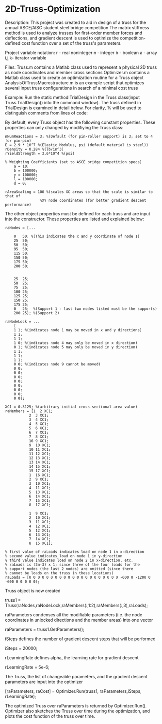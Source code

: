 # 2D-Truss-Optimization

Description:
This project was created to aid in design of a truss for the annual ASCE/AISC student steel bridge competition
The matrix stiffness method is used to analyze trusses for first-order member forces and deflections, and gradient descent
is used to optimize the competition-defined cost function over a set of the truss's parameters.

Project variable notation:
r - real noninteger
n - integer
b - boolean
a - array
i,j,k- iterator variable

Files:
Truss.m contains a Matlab class used to represent a physical 2D truss as 
        node coordinates and member cross sections 
Optimizer.m contains a Matlab class used to create an optimization routine 
        for a Truss object
AnalysisOfTrussMacrostructure.m is an example script that optimizes several 
        input truss configurations in search of a minimal cost truss 

Example:
Run the static method TrialDesign in the Truss class(input 
Truss.TrialDesign() into the command window). The truss defined in 
TrialDesign is examined in detail below. For clarity, % will be used to 
distinguish comments from lines of code:




By default, every Truss object has the following constant properties. 
These properties can only changed by modifiying the Truss class:

    nNumReactions = 3; %(Default (for pin-roller support) is 3; set to 4 for pin-pin)
    E = 2.9 * 10^7 %(Elastic Modulus, psi (default material is steel)) 
    rDensity = 0.284 %(lb/in^3)
    rYieldStrength = 3.6*10^4 %(psi)
        
    % Weighting Coefficients (set to ASCE bridge competition specs)
        a = 10;
        b = 100000;
        y = 100000;
        l = 100000;
        d = 0;
       
    rAreaScaling = 100 %(scales XC areas so that the scale is similar to that of 
                    %XY node coordinates (for better gradient descent performance)

The other object properties must be defined for each truss and are input 
into the constructor. These properties are listed and explained below:

    raNodes = [...

        0   50; %(This indicates the x and y coordinate of node 1)
        25  50;
        50  50;
        95  50;
        115 50;
        150 50;
        175 50;
        200 50;


        25  25;
        50  25;
        75  25;
        100 25;
        125 25;
        150 25;
        175 25;
        0   25;  %(Support 1 - last two nodes listed must be the supports)
        200 25]; %(Support 2)

    raNodeLock = ...
        [
        1 1; %(indicates node 1 may be moved in x and y directions)
        1 1;
        1 1;
        1 0; %(indicates node 4 may only be moved in x direction)
        0 1; %(indicates node 5 may only be moved in y direction)
        1 1;
        1 1;
        1 1;
        0 0; %(indicates node 9 cannot be moved)
        0 0;
        0 0;
        0 0;
        0 0;
        0 0;
        0 0;
        0 0;
        0 0];

    XC1 = 0.3125; %(arbitrary initial cross-sectional area value)
    raMembers = [1  2 XC1; 
               2  3 XC1; 
               3  4 XC1;
               4  5 XC1;
               5  6 XC1;
               6  7 XC1;
               7  8 XC1;
               16 9 XC1;
               9  10 XC1;
               10 11 XC1;
               11 12 XC1;
               12 13 XC1;
               13 14 XC1;
               14 15 XC1;
               15 17 XC1;
               1  16 XC1;
               2  9 XC1;
               3  10 XC1;
               4  11 XC1;
               5  13 XC1;
               6  14 XC1;
               7  15 XC1;
               8  17 XC1;

               1  9 XC1;
               2  10 XC1;
               3  11 XC1;
               4  12 XC1;
               5  12 XC1;
               6  13 XC1;
               7  14 XC1;
               8  15 XC1];

    % first value of raLoads indicates load on node 1 in x-direction
    % second value indicates load on node 1 in y-direction
    % third value indicates load on node 2 in x-direction, etc.
    % raLoads is (2m-3) x 1; since three of the four loads for the 
    % support nodes (the last 2 nodes) are omitted (since there 
    % cannot be loads on the truss in these locations)    
    raLoads = [0 0 0 0 0 0 0 0 0 0 0 0 0 0 0 0 0 0 0 0 0 -600 0 -1200 0 -600 0 0 0 0 0];


Truss object is now created
          
truss1 = Truss(raNodes,raNodeLock,raMembers(:,1:2),raMembers(:,3),raLoads);


raParameters condenses all the modifiable parameters (i.e. the node 
coordinates in unlocked directions and the member areas) into one vector

raParameters = truss1.GetParameters();


iSteps defines the number of gradient descent steps that will be performed

iSteps = 20000;

rLearningRate defines alpha, the learning rate for gradient descent

rLearningRate = 5e-6;

The Truss, the list of changeable parameters, and the gradient descent 
parameters are input into the optimizer

[raParameters, raCost] = Optimizer.Run(truss1, raParameters,iSteps, rLearningRate);


The optimized Truss over raParameters is returned by Optimizer.Run().
Optimizer also sketches the Truss over time during the optimization, and
plots the cost function of the truss over time.